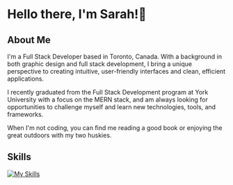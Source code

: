 # Hello there, I'm Sarah!👋

## About Me

I'm a Full Stack Developer based in Toronto, Canada. With a background in both graphic design and full stack development, I bring a unique perspective to creating intuitive, user-friendly interfaces and clean, efficient applications.

I recently graduated from the Full Stack Development program at York University with a focus on the MERN stack, and am always looking for opportunities to challenge myself and learn new technologies, tools, and frameworks.

When I'm not coding, you can find me reading a good book or enjoying the great outdoors with my two huskies.

## Skills

[![My Skills](https://skillicons.dev/icons?i=js,react,nodejs,html,css,sass,firebase,mongodb,mysql,docker,redux,git,vscode,postman,ai,ps)](https://skillicons.dev)

